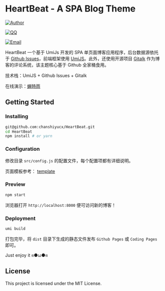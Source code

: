 # HeartBeat - A SPA Blog Theme

[![Author](https://img.shields.io/badge/author-chanshiyucx-blue.svg?style=flat-square)](https://chanshiyu.com)

[![QQ](https://img.shields.io/badge/QQ-1124590931-blue.svg?style=flat-square)](http://wpa.qq.com/msgrd?v=3&uin=&site=qq&menu=yes)

[![Email](https://img.shields.io/badge/Emali%20me-me@chanshiyu.com-green.svg?style=flat-square)](me@chanshiyu.com)

HeartBeat 一个基于 UmiJs 开发的 SPA 单页面博客应用程序，后台数据源依托于 [Github Issues](https://developer.github.com/v3/issues/)，前端框架使用 [UmiJS](https://umijs.org/)。此外，还使用开源项目 [Gitalk](https://github.com/gitalk/gitalk) 作为博客的评论系统，该主题核心基于 Github 全家桶食用。

技术栈：UmiJS + Github Issues + Gitalk

在线演示：[蝉時雨](https://chanshiyu.com)

## Getting Started

### Installing

```bash
git@github.com:chanshiyucx/HeartBeat.git
cd HeartBeat
npm install # or yarn
```

### Configuration

修改目录 `src/config.js` 的配置文件，每个配置项都有详细说明。

页面模板参考： [template](https://github.com/chanshiyucx/Blog/issues)

### Preview

```bash
npm start
```

浏览器打开 `http://localhost:8000` 便可访问新的博客！

### Deployment

```bash
umi build
```

打包完毕，将 `dist` 目录下生成的静态文件发布 `Github Pages` 或 `Coding Pages` 即可。

Just enjoy it ฅ●ω●ฅ

## License

This project is licensed under the MIT License.
